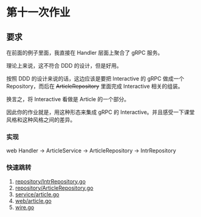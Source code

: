 # 第十一次作业

## 要求

在前面的例子里面，我直接在 Handler 层面上聚合了 gRPC 服务。

理论上来说，这不符合 DDD 的设计，但是好用。

按照 DDD 的设计来说的话，这边应该是要把 Interactive 的 gRPC 做成一个 Repository，而后在 ~~ArticleRepository~~  里面完成
Interactive 相关的组装。

换言之，将 Interactive 看做是 Article 的一个部分。

因此你的作业就是，用这种形态来集成 gRPC 的 Interactive。并且感受一下课堂风格和这种风格之间的差异。

### 实现

web Handler -> ArticleService -> ArticleRepository -> IntrRepository

### 快速跳转

1. [repository/IntrRepository.go](./webook/internal/repository/IntrRepository.go)
1. [repository/ArticleRepository.go](./webook/internal/repository/article.go#L27)
1. [service/article.go](./webook/internal/service/article.go#L26)
1. [web/article.go](./webook/internal/web/article.go#L26)
1. [wire.go](./webook/wire.go#L47)


